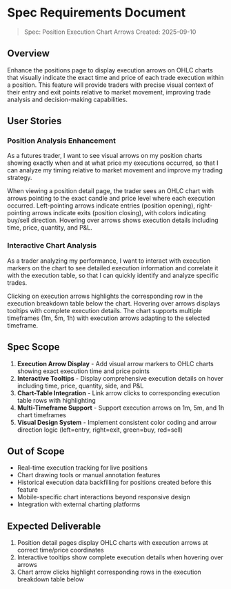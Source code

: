 # Spec Requirements Document

> Spec: Position Execution Chart Arrows
> Created: 2025-09-10

## Overview

Enhance the positions page to display execution arrows on OHLC charts that visually indicate the exact time and price of each trade execution within a position. This feature will provide traders with precise visual context of their entry and exit points relative to market movement, improving trade analysis and decision-making capabilities.

## User Stories

### Position Analysis Enhancement

As a futures trader, I want to see visual arrows on my position charts showing exactly when and at what price my executions occurred, so that I can analyze my timing relative to market movement and improve my trading strategy.

When viewing a position detail page, the trader sees an OHLC chart with arrows pointing to the exact candle and price level where each execution occurred. Left-pointing arrows indicate entries (position opening), right-pointing arrows indicate exits (position closing), with colors indicating buy/sell direction. Hovering over arrows shows execution details including time, price, quantity, and P&L.

### Interactive Chart Analysis

As a trader analyzing my performance, I want to interact with execution markers on the chart to see detailed execution information and correlate it with the execution table, so that I can quickly identify and analyze specific trades.

Clicking on execution arrows highlights the corresponding row in the execution breakdown table below the chart. Hovering over arrows displays tooltips with complete execution details. The chart supports multiple timeframes (1m, 5m, 1h) with execution arrows adapting to the selected timeframe.

## Spec Scope

1. **Execution Arrow Display** - Add visual arrow markers to OHLC charts showing exact execution time and price points
2. **Interactive Tooltips** - Display comprehensive execution details on hover including time, price, quantity, side, and P&L
3. **Chart-Table Integration** - Link arrow clicks to corresponding execution table rows with highlighting
4. **Multi-Timeframe Support** - Support execution arrows on 1m, 5m, and 1h chart timeframes
5. **Visual Design System** - Implement consistent color coding and arrow direction logic (left=entry, right=exit, green=buy, red=sell)

## Out of Scope

- Real-time execution tracking for live positions
- Chart drawing tools or manual annotation features
- Historical execution data backfilling for positions created before this feature
- Mobile-specific chart interactions beyond responsive design
- Integration with external charting platforms

## Expected Deliverable

1. Position detail pages display OHLC charts with execution arrows at correct time/price coordinates
2. Interactive tooltips show complete execution details when hovering over arrows
3. Chart arrow clicks highlight corresponding rows in the execution breakdown table below